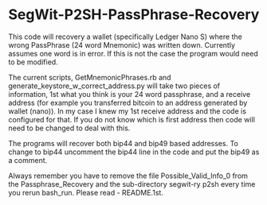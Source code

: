 # SegWit-P2SH-PassPhrase-Recovery
This code will recovery a wallet (specifically Ledger Nano S) where the wrong PassPhrase (24 word Mnemonic) was written down.  Currently assumes one word is in error.  If this is not the case the program would need to be modified.

The current scripts, GetMnemonicPhrases.rb and generate_keystore_w_correct_address.py will take two pieces of information, 1st what you think is your 24 word passphrase, and a receive address (for example you transferred bitcoin to an address generated by wallet (nano)).   In my case I knew my 1st receive address and the code is configured for that.   If you do not know which is first address then code will need to be changed to deal with this.

The programs will recover both bip44 and bip49 based addresses.   To change to bip44 uncomment the bip44 line in the code and put the bip49 as a comment.  

Always remember you have to remove the file Possible_Valid_Info_0 from the Passphrase_Recovery and the sub-directory segwit-ry p2sh every time you rerun bash_run.  Please read - README.1st.
